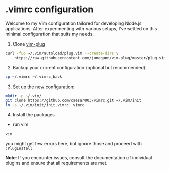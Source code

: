# .vimrc configuration

Welcome to my Vim configuration tailored for developing Node.js applications. After experimenting with various setups, I've settled on this minimal configuration that suits my needs.



1. Clone [vim-plug](https://github.com/junegunn/vim-plug.git)
   
```sh
curl -fLo ~/.vim/autoload/plug.vim --create-dirs \
    https://raw.githubusercontent.com/junegunn/vim-plug/master/plug.vim
```

2. Backup your current configuration (optional but recommended):

```sh
cp ~/.vimrc ~/.vimrc_back
```

3. Set up the new configuration:
   
```sh
mkdir -p ~/.vim/ 
git clone https://github.com/caesar003/vimrc.git ~/.vim/init
ln -s ~/.vim/init/init.vimrc .vimrc 
```

4. Install the packages

- run vim
```sh
vim
```

you might get few errors here, but ignore those and proceed with `:PlugInstall`

**Note**: If you encounter issues, consult the documentation of individual plugins and ensure that all requirements are met.
